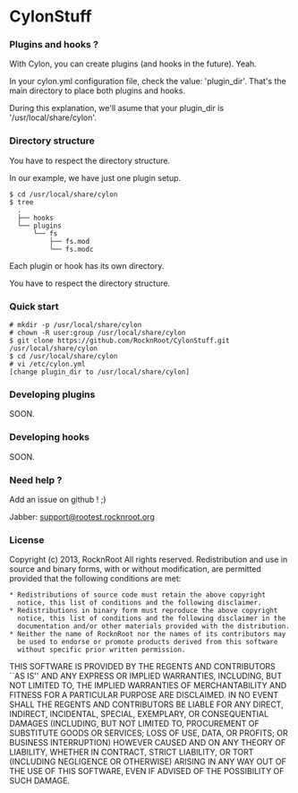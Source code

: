# CylonStuff

### Plugins and hooks ?

With Cylon, you can create plugins (and hooks in the future). Yeah.

In your cylon.yml configuration file, check the value: 'plugin_dir'.
That's the main directory to place both plugins and hooks.

During this explanation, we'll asume that your plugin_dir is '/usr/local/share/cylon'.

### Directory structure

You have to respect the directory structure.

In our example, we have just one plugin setup.

    $ cd /usr/local/share/cylon
    $ tree
      .
      ├── hooks
      └── plugins
          └── fs
              ├── fs.mod
              └── fs.modc

Each plugin or hook has its own directory.

You have to respect the directory structure.

### Quick start

    # mkdir -p /usr/local/share/cylon
    # chown -R user:group /usr/local/share/cylon
    $ git clone https://github.com/RocknRoot/CylonStuff.git /usr/local/share/cylon
    $ cd /usr/local/share/cylon
    # vi /etc/cylon.yml
    [change plugin_dir to /usr/local/share/cylon]

### Developing plugins

SOON.

### Developing hooks

SOON.

### Need help ?

Add an issue on github ! ;)

Jabber: support@rootest.rocknroot.org

### License

Copyright (c) 2013, RocknRoot
All rights reserved.
Redistribution and use in source and binary forms, with or without
modification, are permitted provided that the following conditions are met:

    * Redistributions of source code must retain the above copyright
      notice, this list of conditions and the following disclaimer.
    * Redistributions in binary form must reproduce the above copyright
      notice, this list of conditions and the following disclaimer in the
      documentation and/or other materials provided with the distribution.
    * Neither the name of RocknRoot nor the names of its contributors may
      be used to endorse or promote products derived from this software
      without specific prior written permission.

THIS SOFTWARE IS PROVIDED BY THE REGENTS AND CONTRIBUTORS ``AS IS'' AND ANY
EXPRESS OR IMPLIED WARRANTIES, INCLUDING, BUT NOT LIMITED TO, THE IMPLIED
WARRANTIES OF MERCHANTABILITY AND FITNESS FOR A PARTICULAR PURPOSE ARE
DISCLAIMED. IN NO EVENT SHALL THE REGENTS AND CONTRIBUTORS BE LIABLE FOR ANY
DIRECT, INDIRECT, INCIDENTAL, SPECIAL, EXEMPLARY, OR CONSEQUENTIAL DAMAGES
(INCLUDING, BUT NOT LIMITED TO, PROCUREMENT OF SUBSTITUTE GOODS OR SERVICES;
LOSS OF USE, DATA, OR PROFITS; OR BUSINESS INTERRUPTION) HOWEVER CAUSED AND
ON ANY THEORY OF LIABILITY, WHETHER IN CONTRACT, STRICT LIABILITY, OR TORT
(INCLUDING NEGLIGENCE OR OTHERWISE) ARISING IN ANY WAY OUT OF THE USE OF THIS
SOFTWARE, EVEN IF ADVISED OF THE POSSIBILITY OF SUCH DAMAGE.
